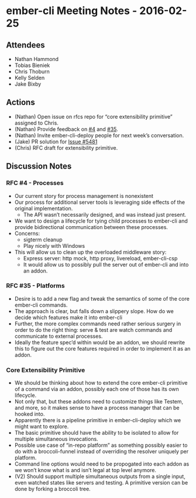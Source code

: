 ember-cli Meeting Notes - 2016-02-25
====================================

Attendees
---------

-   Nathan Hammond
-   Tobias Bieniek
-   Chris Thoburn
-   Kelly Selden
-   Jake Bixby

Actions
-------

-   (Nathan) Open issue on rfcs repo for “core extensibility primitive” assigned to Chris.
-   (Nathan) Provide feedback on [\#4](https://github.com/ember-cli/rfcs/pull/4#issuecomment-189021955) and [\#35](https://github.com/ember-cli/rfcs/pull/35#issuecomment-189014121).
-   (Nathan) Invite ember-cli-deploy people for next week’s conversation.
-   (Jake) PR solution for [Issue \#5481](https://github.com/ember-cli/ember-cli/issues/5481)
-   (Chris) RFC draft for extensibility primitive.

Discussion Notes
----------------

### RFC \#4 - Processes

-   Our current story for process management is nonexistent
-   Our process for additional server tools is leveraging side effects of the original implementation.
    -   The API wasn’t necessarily designed, and was instead just present.
-   We want to design a lifecycle for tying child processes to ember-cli and provide bidirectional communication between these processes.
-   Concerns:
    -   sigterm cleanup
    -   Play nicely with Windows
-   This will allow us to clean up the overloaded middleware story:
    -   Express server: http mock, http proxy, livereload, ember-cli-csp
    -   It would allow us to possibly pull the server out of ember-cli and into an addon.

### RFC \#35 - Platforms

-   Desire is to add a new flag and tweak the semantics of some of the core ember-cli commands.
-   The approach is clear, but falls down a slippery slope. How do we decide which features make it into ember-cli
-   Further, the more complex commands need rather serious surgery in order to do the right thing: serve & test are watch commands and communicate to external processes.
-   Ideally the feature spec’d within would be an addon, we should rewrite this to figure out the core features required in order to implement it as an addon.

### Core Extensibility Primitive

-   We should be thinking about how to extend the core ember-cli primitive of a command via an addon, possibly each one of those has its own lifecycle.
-   Not only that, but these addons need to customize things like Testem, and more, so it makes sense to have a process manager that can be hooked into.
-   Apparently there is a pipeline primitive in ember-cli-deploy which we might want to explore.
-   The basic primitive should have the ability to be isolated to allow for multiple simultaneous invocations.
-   Possible use case of “in-repo platform” as something possibly easier to do with a broccoli-funnel instead of overriding the resolver uniquely per platform.
-   Command line options would need to be propogated into each addon as we won’t know what is and isn’t legal at top level anymore.
-   (V2) Should support multiple simultaneous outputs from a single input, even watched states like servers and testing. A primitive version can be done by forking a broccoli tree.
